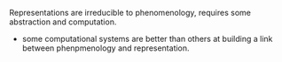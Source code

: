 Representations are irreducible to phenomenology, requires some abstraction and computation.

* some computational systems are better than others at building a link between phenpmenology and representation.

